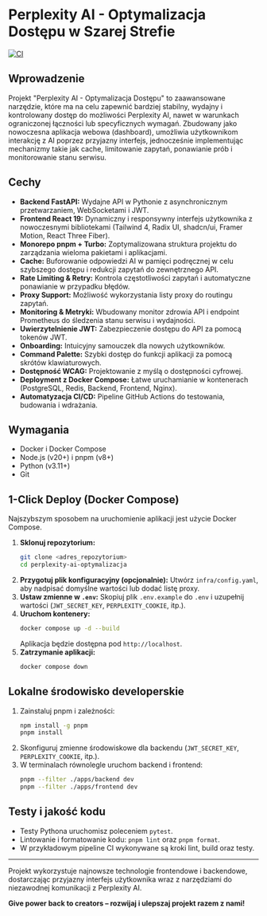 # Perplexity AI - Optymalizacja Dostępu w Szarej Strefie

[![CI](https://github.com/Peskobar/perplexity-ai/actions/workflows/ci.yml/badge.svg)](https://github.com/Peskobar/perplexity-ai/actions/workflows/ci.yml)

## Wprowadzenie

Projekt "Perplexity AI - Optymalizacja Dostępu" to zaawansowane narzędzie, które ma na celu zapewnić bardziej stabilny, wydajny i kontrolowany dostęp do możliwości Perplexity AI, nawet w warunkach ograniczonej łączności lub specyficznych wymagań. Zbudowany jako nowoczesna aplikacja webowa (dashboard), umożliwia użytkownikom interakcję z AI poprzez przyjazny interfejs, jednocześnie implementując mechanizmy takie jak cache, limitowanie zapytań, ponawianie prób i monitorowanie stanu serwisu.

## Cechy

- **Backend FastAPI:** Wydajne API w Pythonie z asynchronicznym przetwarzaniem, WebSocketami i JWT.
- **Frontend React 19:** Dynamiczny i responsywny interfejs użytkownika z nowoczesnymi bibliotekami (Tailwind 4, Radix UI, shadcn/ui, Framer Motion, React Three Fiber).
- **Monorepo pnpm + Turbo:** Zoptymalizowana struktura projektu do zarządzania wieloma pakietami i aplikacjami.
- **Cache:** Buforowanie odpowiedzi AI w pamięci podręcznej w celu szybszego dostępu i redukcji zapytań do zewnętrznego API.
- **Rate Limiting & Retry:** Kontrola częstotliwości zapytań i automatyczne ponawianie w przypadku błędów.
- **Proxy Support:** Możliwość wykorzystania listy proxy do routingu zapytań.
- **Monitoring & Metryki:** Wbudowany monitor zdrowia API i endpoint Prometheus do śledzenia stanu serwisu i wydajności.
- **Uwierzytelnienie JWT:** Zabezpieczenie dostępu do API za pomocą tokenów JWT.
- **Onboarding:** Intuicyjny samouczek dla nowych użytkowników.
- **Command Palette:** Szybki dostęp do funkcji aplikacji za pomocą skrótów klawiaturowych.
- **Dostępność WCAG:** Projektowanie z myślą o dostępności cyfrowej.
- **Deployment z Docker Compose:** Łatwe uruchamianie w kontenerach (PostgreSQL, Redis, Backend, Frontend, Nginx).
- **Automatyzacja CI/CD:** Pipeline GitHub Actions do testowania, budowania i wdrażania.

## Wymagania

- Docker i Docker Compose
- Node.js (v20+) i pnpm (v8+)
- Python (v3.11+)
- Git

## 1-Click Deploy (Docker Compose)

Najszybszym sposobem na uruchomienie aplikacji jest użycie Docker Compose.

1. **Sklonuj repozytorium:**
   ```bash
   git clone <adres_repozytorium>
   cd perplexity-ai-optymalizacja
   ```
2. **Przygotuj plik konfiguracyjny (opcjonalnie):**
   Utwórz `infra/config.yaml`, aby nadpisać domyślne wartości lub dodać listę proxy.
3. **Ustaw zmienne w `.env`:**
   Skopiuj plik `.env.example` do `.env` i uzupełnij wartości (`JWT_SECRET_KEY`, `PERPLEXITY_COOKIE`, itp.).
4. **Uruchom kontenery:**
   ```bash
   docker compose up -d --build
   ```
   Aplikacja będzie dostępna pod `http://localhost`.
5. **Zatrzymanie aplikacji:**
   ```bash
   docker compose down
   ```

## Lokalne środowisko developerskie

1. Zainstaluj pnpm i zależności:
   ```bash
   npm install -g pnpm
   pnpm install
   ```
2. Skonfiguruj zmienne środowiskowe dla backendu (`JWT_SECRET_KEY`, `PERPLEXITY_COOKIE`, itp.).
3. W terminalach równolegle uruchom backend i frontend:
   ```bash
   pnpm --filter ./apps/backend dev
   pnpm --filter ./apps/frontend dev
   ```

## Testy i jakość kodu

- Testy Pythona uruchomisz poleceniem `pytest`.
- Lintowanie i formatowanie kodu: `pnpm lint` oraz `pnpm format`.
- W przykładowym pipeline CI wykonywane są kroki lint, build oraz testy.

---

Projekt wykorzystuje najnowsze technologie frontendowe i backendowe, dostarczając przyjazny interfejs użytkownika wraz z narzędziami do niezawodnej komunikacji z Perplexity AI.

**Give power back to creators – rozwijaj i ulepszaj projekt razem z nami!**
